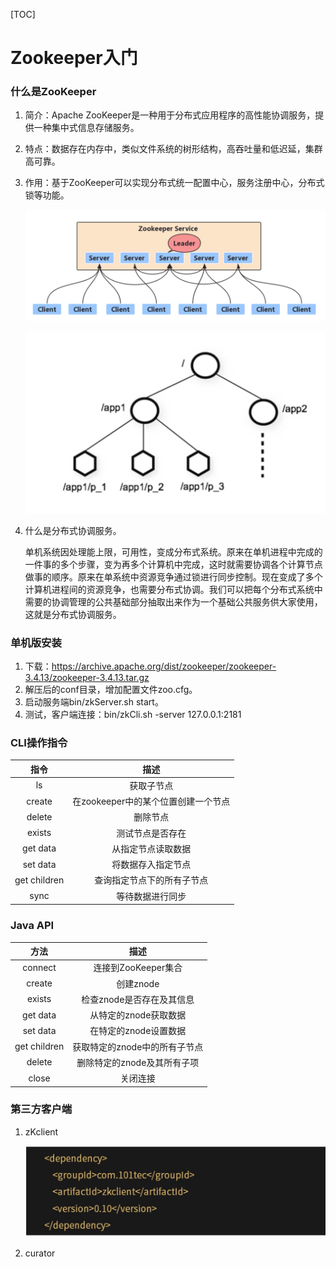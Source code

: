 [TOC]

# Zookeeper入门

### 什么是ZooKeeper

1. 简介：Apache ZooKeeper是一种用于分布式应用程序的高性能协调服务，提供一种集中式信息存储服务。

2. 特点：数据存在内存中，类似文件系统的树形结构，高吞吐量和低迟延，集群高可靠。

3. 作用：基于ZooKeeper可以实现分布式统一配置中心，服务注册中心，分布式锁等功能。

   ![image-20190922145436774](assets/image-20190922145436774.png)

   ![image-20190922145453612](assets/image-20190922145453612.png)

4. 什么是分布式协调服务。

   单机系统因处理能上限，可用性，变成分布式系统。原来在单机进程中完成的一件事的多个步骤，变为再多个计算机中完成，这时就需要协调各个计算节点做事的顺序。原来在单系统中资源竞争通过锁进行同步控制。现在变成了多个计算机进程间的资源竞争，也需要分布式协调。我们可以把每个分布式系统中需要的协调管理的公共基础部分抽取出来作为一个基础公共服务供大家使用，这就是分布式协调服务。

### 单机版安装

1. 下载：https://archive.apache.org/dist/zookeeper/zookeeper-3.4.13/zookeeper-3.4.13.tar.gz
2. 解压后的conf目录，增加配置文件zoo.cfg。
3. 启动服务端bin/zkServer.sh start。
4. 测试，客户端连接：bin/zkCli.sh -server 127.0.0.1:2181

### CLI操作指令

|     指令     |                描述                 |
| :----------: | :---------------------------------: |
|      ls      |             获取子节点              |
|    create    | 在zookeeper中的某个位置创建一个节点 |
|    delete    |              删除节点               |
|    exists    |          测试节点是否存在           |
|   get data   |         从指定节点读取数据          |
|   set data   |         将数据存入指定节点          |
| get children |     查询指定节点下的所有子节点      |
|     sync     |          等待数据进行同步           |

### Java API

|     方法     |             描述              |
| :----------: | :---------------------------: |
|   connect    |      连接到ZooKeeper集合      |
|    create    |           创建znode           |
|    exists    |   检查znode是否存在及其信息   |
|   get data   |     从特定的znode获取数据     |
|   set data   |     在特定的znode设置数据     |
| get children | 获取特定的znode中的所有子节点 |
|    delete    |  删除特定的znode及其所有子项  |
|    close     |           关闭连接            |

### 第三方客户端

1. zKclient

   ![image-20190922151408653](assets/image-20190922151408653.png)

2. curator